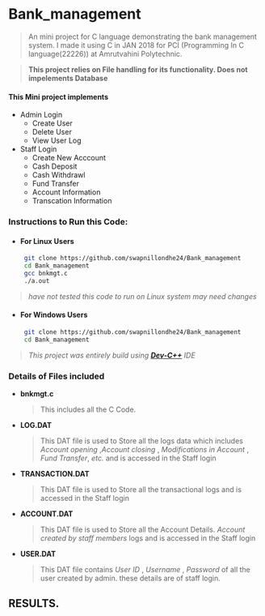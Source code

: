 # Bank_management
> An mini project for C language demonstrating the bank management system.
   I made it using C in JAN 2018 for PCI (Programming In C language(22226)) at Amrutvahini Polytechnic.

> __This project relies on File handling for its functionality. Does not impelements Database__


#### This Mini project implements
* Admin Login
  * Create User
  * Delete User
  * View User Log
* Staff Login
  * Create New Acccount
  * Cash Deposit
  * Cash Withdrawl
  * Fund Transfer
  * Account Information
  * Transcation Information
 
### Instructions to Run this Code:
* #### For Linux Users
    ```bash
     git clone https://github.com/swapnillondhe24/Bank_management 
     cd Bank_management
     gcc bnkmgt.c
     ./a.out
     ```
> _have not tested this code to run on Linux system may need changes_

* #### For Windows Users
    ```bash
     git clone https://github.com/swapnillondhe24/Bank_management 
     cd Bank_management
     ```
> _This project was entirely build using **[Dev-C++](https://bloodshed-dev-c.en.softonic.com/download)** IDE_


### Details of Files included
* __bnkmgt.c__
   > This includes all the C Code.
* __LOG.DAT__ 
   > This DAT file is used to Store all the logs data which includes _Account opening_ ,_Account closing_ , _Modifications in Account_ , _Fund Transfer_, _etc._  and is accessed in the Staff login
* __TRANSACTION.DAT__
   > This DAT file is used to Store all the transactional logs and is accessed in the Staff login
* __ACCOUNT.DAT__
   > This DAT file is used to Store all the Account Details. _Account created by staff members_ logs and is accessed in the Staff login
* __USER.DAT__
   > This DAT file contains _User ID_ , _Username_ , _Password_ of all the user created by admin. these details are of staff login.
    
## RESULTS.
